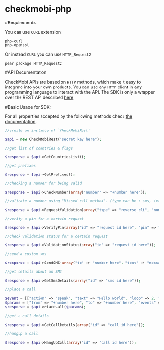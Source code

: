checkmobi-php
=================

#Requirements

You can use `CURL` extension:

```
php-curl
php-openssl
```

Or instead `CURL` you can use `HTTP_Request2`

```
pear package HTTP_Request2
```

#API Documentation

CheckMobi APIs are based on `HTTP` methods, which make it easy to integrate into your own products. You can use any `HTTP` client in any programming language to interact with the API.
The SDK is only a wrapper over the REST API described [here][1]

#Basic Usage for SDK:

For all properties accepted by the following methods check [the documentation][1].

```php
//create an instance of `CheckMobiRest`

$api = new CheckMobiRest("secret key here");

//get list of countries & flags

$response = $api->GetCountriesList();

//get prefixes

$response = $api->GetPrefixes();

//checking a number for being valid

$response = $api->CheckNumber(array("number" => "+number here"));

//validate a number using "Missed call method". (type can be : sms, ivr, cli, reverse_cli)

$response = $api->RequestValidation(array("type" => "reverse_cli", "number" => "+number_here"));

//verify a pin for a certain request

$response = $api->VerifyPin(array("id" => "request id here", "pin" => "5659"));

//check validation status for a certain request

$response = $api->ValidationStatus(array("id" => "request id here"));

//send a custom sms

$response = $api->SendSMS(array("to" => "number here", "text" => "message here"));

//get details about an SMS

$response = $api->GetSmsDetails(array("id" => "sms id here"));

//place a call

$event = [["action" => "speak", "text" => "Hello world", "loop" => 2, "language" => "en-US"]];
$params = ["from" => "+number here", "to" => "+number here", "events" => $event];
$response = $api->PlaceCall($params);

//get a call details

$response = $api->GetCallDetails(array("id" => "call id here"));

//hangup a call

$response = $api->HangUpCall(array("id" => "call id here"));

```

[1]:https://checkmobi.com/documentation.html
